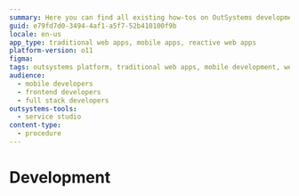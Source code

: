 ```yaml
---
summary: Here you can find all existing how-tos on OutSystems development.
guid: e79fd7d0-3494-4af1-a5f7-52b410100f9b
locale: en-us
app_type: traditional web apps, mobile apps, reactive web apps
platform-version: o11
figma:
tags: outsystems platform, traditional web apps, mobile development, web development, how-to guides
audience:
  - mobile developers
  - frontend developers
  - full stack developers
outsystems-tools:
  - service studio
content-type:
  - procedure
---
```


# Development


